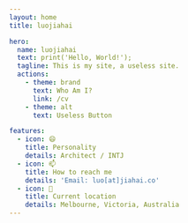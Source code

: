 ```yaml
---
layout: home
title: luojiahai

hero:
  name: luojiahai
  text: print('Hello, World!');
  tagline: This is my site, a useless site.
  actions:
    - theme: brand
      text: Who Am I?
      link: /cv
    - theme: alt
      text: Useless Button

features:
  - icon: 😄
    title: Personality
    details: Architect / INTJ
  - icon: 📫
    title: How to reach me
    details: 'Email: luo[at]jiahai.co'
  - icon: 📍
    title: Current location
    details: Melbourne, Victoria, Australia
---
```

